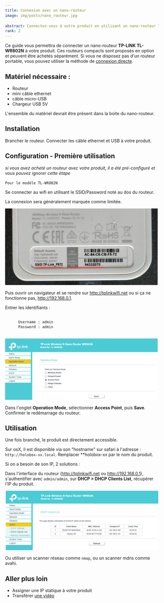 ```yaml
---
title: Connexion avec un nano-routeur
image: img/posts/nano_routeur.jpg

abstract: Connectez-vous à votre produit en utilisant un nano-routeur TP Link
rank: 2
---
```



Ce guide vous permettra de connecter un nano-routeur **TP-LINK TL-WR802N** à votre produit. Ces routeurs compacts sont proposés en option et peuvent être achetés séparément. Si vous ne disposez pas d'un routeur portable, vous pouvez utiliser la méthode de [connexion directe](connect-direct-windows).

## Matériel nécessaire :

- Routeur
- mini câble ethernet
- câble micro-USB
- Chargeur USB 5V

L'ensemble du matériel devrait être présent dans la boite du nano-routeur.

## Installation

Brancher le routeur. Connecter les câble ethernet et USB à votre produit.

## Configuration - Première utilisation

*si vous avez acheté un routeur avec votre produit, il a été pré-configuré et vous pouvez ignorer cette étape*


<div class="row">
  <div class="col-12 col-md-6">
    <code>Pour le modèle TL-WR802N</code>
    <p>Se connecter au wifi en utilisant le SSID/Password noté au dos du routeur.</p>
    <p>La connexion sera généralement marquée comme limitée.</p>
  </div>
  <div class="col-12 col-md-6">
    <img class="img-fluid" src="/static/img/documentation/how-to/router_back.jpg" alt="dos d'un routeur TP-Link">
  </div>
</div>

<div class="row">
  <div class="col-12 col-md-6">
    <p>Puis ouvrir un navigateur et se rendre sur <a href="http://tplinkwifi.net">http://tplinkwifi.net</a> ou si ça ne fonctionne pas, <a href="http://192.168.0.1">http://192.168.0.1</a>.</p>
    <p>
      Entrer les identifiants : 
      <pre><code>
      Username : admin
      Password : admin
      </code></pre>
    </p>
  </div>
  <div class="col-12 col-md-6">
    <img class="img-fluid" src="/static/img/documentation/how-to/tp-link_1.jpg" alt="intereface d'administration du routeur">
  </div>
</div>

Dans l'onglet **Operation Mode**, sélectionner **Access Point**, puis **Save**. Confirmer le redémarrage du routeur.


## Utilisation

Une fois branché, le produit est directement accessible.

Sur osX, il est disponible via son "hostname" sur safari à l'adresse : `http://holobox-xx.local`. Remplacer **holobox-xx par le nom du produit.

Si on a besoin de son IP, 2 solutions :

Dans l'interface du routeur (http://tplinkwifi.net ou http://192.168.0.1), s'authentifier avec `admin/admin`, sur **DHCP > DHCP Clients List**, récupérer l'IP du produit.

<center>
    <img class="img-fluid" src="/static/img/documentation/how-to/tp-link_2.jpg" alt="intereface d'administration du routeur"/>
</center>

Ou utiliser un scanner réseau comme `nmap`, ou un scanner mdns comme avahi.


## Aller plus loin

- Assigner une IP statique à votre produit
- Transférer [une vidéo](/dev/fr/media-transfer)